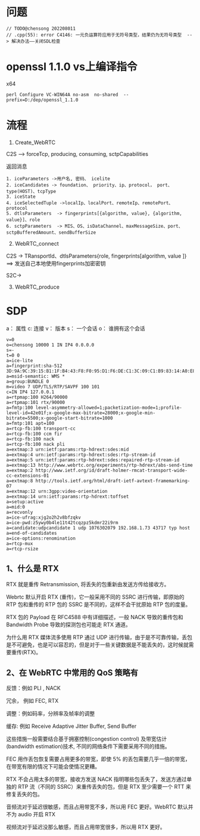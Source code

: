# 问题


```
// TODO@chensong 202208011  
// .cpp(55): error C4146: 一元负运算符应用于无符号类型，结果仍为无符号类型  --> 解决办法——关闭SDL检查
```

# openssl 1.1.0 vs上编译指令


x64

```
perl Configure VC-WIN64A no-asm  no-shared  --prefix=D:/dep/openssl_1.1.0
```


# 流程

1. Create_WebRTC

C2S --> forceTcp, producing, consuming, sctpCapabilities 


返回消息

	1. iceParameters ->用户名, 密码、 icelite
	2. iceCandidates -> foundation、 priority、ip、protocol， port、type(HOST)、tcpType
    3. iceState
	4. iceSelectedTuple ->localIp、localPort、remoteIp、remotePort、protocol
	5. dtlsParameters  -> fingerprints[{algorithm, value}, {algorithm, value}]、role
	6. sctpParameters  -> MIS、OS、isDataChannel、maxMessageSize、port、sctpBufferedAmount、sendBufferSize



2. WebRTC_connect

C2S -> TRansportId、dtlsParameters{role, fingerprints[algorithm, value ]} ==> 发送自己本地使用fingerprints加密密钥


S2C->


3. WebRTC_produce


# SDP

a： 属性
c: 连接
v： 版本
s： 一个会话
o： 谁拥有这个会话




```
v=0
o=chensong 10000 1 IN IP4 0.0.0.0
s=-
t=0 0
a=ice-lite
a=fingerprint:sha-512 3D:9A:9C:39:15:B1:1F:B4:43:F8:F0:95:D1:F6:DE:C1:3C:09:C1:B9:83:14:A0:E8:31:11:92:69:56:7F:6D:DD:9E:76:C9:9B:CD:82:10:DF:FB:64:B5:0B:7C:FB:DF:E0:83:54:5C:2F:0E:D7:1A:A7:E6:0C:AC:6D:FD:9B:AE:75
a=msid-semantic: WMS *
a=group:BUNDLE 0
m=video 7 UDP/TLS/RTP/SAVPF 100 101
c=IN IP4 127.0.0.1
a=rtpmap:100 H264/90000
a=rtpmap:101 rtx/90000
a=fmtp:100 level-asymmetry-allowed=1;packetization-mode=1;profile-level-id=42e01f;x-google-max-bitrate=28000;x-google-min-bitrate=5500;x-google-start-bitrate=1000
a=fmtp:101 apt=100
a=rtcp-fb:100 transport-cc
a=rtcp-fb:100 ccm fir
a=rtcp-fb:100 nack
a=rtcp-fb:100 nack pli
a=extmap:3 urn:ietf:params:rtp-hdrext:sdes:mid
a=extmap:4 urn:ietf:params:rtp-hdrext:sdes:rtp-stream-id
a=extmap:5 urn:ietf:params:rtp-hdrext:sdes:repaired-rtp-stream-id
a=extmap:13 http://www.webrtc.org/experiments/rtp-hdrext/abs-send-time
a=extmap:2 http://www.ietf.org/id/draft-holmer-rmcat-transport-wide-cc-extensions-01
a=extmap:8 http://tools.ietf.org/html/draft-ietf-avtext-framemarking-07
a=extmap:12 urn:3gpp:video-orientation
a=extmap:14 urn:ietf:params:rtp-hdrext:toffset
a=setup:active
a=mid:0
a=recvonly
a=ice-ufrag:xjg2o2h2v8bfzqkv
a=ice-pwd:z5ywy0b4le11t42tcqzpz5kdmr22i9rm
a=candidate:udpcandidate 1 udp 1076302079 192.168.1.73 43717 typ host
a=end-of-candidates
a=ice-options:renomination
a=rtcp-mux
a=rtcp-rsize
```

## 1、什么是 RTX

RTX 就是重传 Retransmission, 将丢失的包重新由发送方传给接收方。

Webrtc 默认开启 RTX (重传)，它一般采用不同的 SSRC 进行传输，即原始的 RTP 包和重传的 RTP 包的 SSRC 是不同的，这样不会干扰原始 RTP 包的度量。

RTX 包的 Payload 在 RFC4588 中有详细描述，一般 NACK 导致的重传包和 Bandwidth Probe 导致的探测包也可能走 RTX 通道。


为什么用 RTX
媒体流多使用 RTP 通过 UDP 进行传输，由于是不可靠传输，丢包是不可避免，也是可以容忍的，但是对于一些关键数据是不能丢失的，这时候就需要重传(RTX)。

## 2、在 WebRTC 中常用的 QoS 策略有
   
反馈：例如 PLI , NACK

冗余， 例如 FEC, RTX

调整：例如码率，分辨率及帧率的调整

缓存: 例如 Receive Adaptive Jitter Buffer, Send Buffer

这些措施一般需要结合基于拥塞控制(congestion control) 及带宽估计(bandwidth estimation)技术, 不同的网络条件下需要采用不同的措施。

FEC 用作丢包恢复需要占用更多的带宽，即使 5% 的丢包需要几乎一倍的带宽，在带宽有限的情况下可能会使情况更糟。

RTX 不会占用太多的带宽，接收方发送 NACK 指明哪些包丢失了，发送方通过单独的 RTP 流（不同的 SSRC）来重传丢失的包，但是 RTX 至少需要一个 RTT 来修复丢失的包。

音频流对于延迟很敏感，而且占用带宽不多，所以用 FEC 更好。WebRTC 默认并不为 audio 开启 RTX

视频流对于延迟没那么敏感，而且占用带宽很多，所以用 RTX 更好。